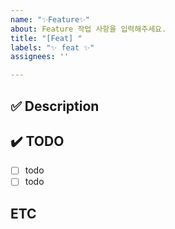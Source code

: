 ```yaml
---
name: "✨Feature✨"
about: Feature 작업 사항을 입력해주세요.
title: "[Feat] "
labels: "✨ feat ✨"
assignees: ''

---
```


## ✅ Description
<!-- 해당 기능의 설명을 작성해주세요. -->

## ✔️ TODO
- [ ] todo
- [ ] todo

## ETC
